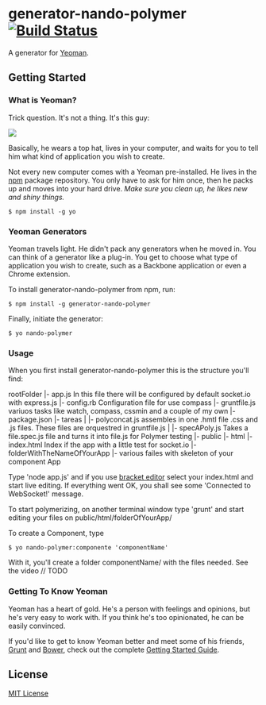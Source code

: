 # generator-nando-polymer [![Build Status](https://secure.travis-ci.org/someuser/generator-nando-polymer.png?branch=master)](https://travis-ci.org/someuser/generator-nando-polymer)

A generator for [Yeoman](http://yeoman.io).

## Getting Started

### What is Yeoman?

Trick question. It's not a thing. It's this guy:

![](http://i.imgur.com/JHaAlBJ.png)

Basically, he wears a top hat, lives in your computer, and waits for you to tell him what kind of application you wish to create.

Not every new computer comes with a Yeoman pre-installed. He lives in the [npm](https://npmjs.org) package repository. You only have to ask for him once, then he packs up and moves into your hard drive. *Make sure you clean up, he likes new and shiny things.*

```
$ npm install -g yo
```

### Yeoman Generators

Yeoman travels light. He didn't pack any generators when he moved in. You can think of a generator like a plug-in. You get to choose what type of application you wish to create, such as a Backbone application or even a Chrome extension.

To install generator-nando-polymer from npm, run:

```
$ npm install -g generator-nando-polymer
```

Finally, initiate the generator:

```
$ yo nando-polymer
```

### Usage

When you first install generator-nando-polymer this is the structure you'll find:

rootFolder
|- app.js       In this file there will be configured by default socket.io with express.js
|- config.rb    Configuration file for use compass
|- gruntfile.js variuos tasks like watch, compass, cssmin and a couple of my own
|- package.json 
|- tareas
|   |- polyconcat.js    assembles in one .hmtl file .css and .js files. These files are orquestred in gruntfile.js
|   |- specAPoly.js     Takes a file.spec.js file and turns it into file.js for Polymer testing
|- public
    |- html
        |- index.html   Index if the app with a little test for socket.io
        |- folderWithTheNameOfYourApp
        |- various failes with skeleton of your component App

Type 'node app.js' and if you use [bracket editor](http:brackets.io) select your index.html and start live editing. If everything went OK, you shall see some 'Connected to WebSocket!' message.

To start polymerizing, on another terminal window type 'grunt' and start editing your files on public/html/folderOfYourApp/

To create a Component, type 

```
$ yo nando-polymer:componente 'componentName'
```

With it, you'll create a folder componentName/ with the files needed. See the video // TODO

### Getting To Know Yeoman

Yeoman has a heart of gold. He's a person with feelings and opinions, but he's very easy to work with. If you think he's too opinionated, he can be easily convinced.

If you'd like to get to know Yeoman better and meet some of his friends, [Grunt](http://gruntjs.com) and [Bower](http://bower.io), check out the complete [Getting Started Guide](https://github.com/yeoman/yeoman/wiki/Getting-Started).


## License

[MIT License](http://en.wikipedia.org/wiki/MIT_License)
